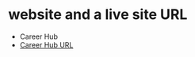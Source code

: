 # website and a live site URL
- Career Hub
- [Career Hub URL](https://react-router-career-hub.netlify.app/)
